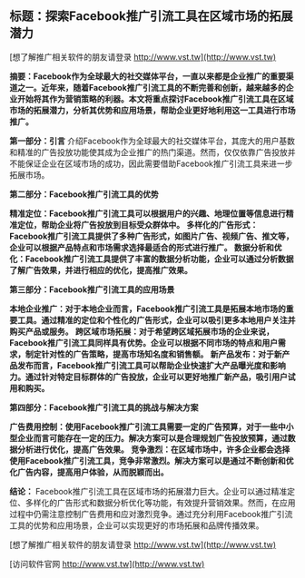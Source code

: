 ## **标题：探索Facebook推广引流工具在区域市场的拓展潜力**

[想了解推广相关软件的朋友请登录 http://www.vst.tw](http://www.vst.tw)

**摘要：Facebook作为全球最大的社交媒体平台，一直以来都是企业推广的重要渠道之一。近年来，随着Facebook推广引流工具的不断完善和创新，越来越多的企业开始将其作为营销策略的利器。本文将重点探讨Facebook推广引流工具在区域市场的拓展潜力，分析其优势和应用场景，帮助企业更好地利用这一工具进行市场推广。**

**第一部分：引言**
介绍Facebook作为全球最大的社交媒体平台，其庞大的用户基数和精准的广告投放功能使其成为企业推广的热门渠道。然而，仅仅依靠广告投放并不能保证企业在区域市场的成功，因此需要借助Facebook推广引流工具来进一步拓展市场。

**第二部分：Facebook推广引流工具的优势**

**精准定位：Facebook推广引流工具可以根据用户的兴趣、地理位置等信息进行精准定位，帮助企业将广告投放到目标受众群体中。**
**多样化的广告形式：Facebook推广引流工具提供了多种广告形式，如图片广告、视频广告、推文等，企业可以根据产品特点和市场需求选择最适合的形式进行推广。**
**数据分析和优化：Facebook推广引流工具提供了丰富的数据分析功能，企业可以通过分析数据了解广告效果，并进行相应的优化，提高推广效果。**

**第三部分：Facebook推广引流工具的应用场景**

**本地企业推广：对于本地企业而言，Facebook推广引流工具是拓展本地市场的重要工具。通过精准的定位和个性化的广告形式，企业可以吸引更多本地用户关注并购买产品或服务。**
**跨区域市场拓展：对于希望跨区域拓展市场的企业来说，Facebook推广引流工具同样具有优势。企业可以根据不同市场的特点和用户需求，制定针对性的广告策略，提高市场知名度和销售额。**
**新产品发布：对于新产品发布而言，Facebook推广引流工具可以帮助企业快速扩大产品曝光度和影响力。通过针对特定目标群体的广告投放，企业可以更好地推广新产品，吸引用户试用和购买。**

**第四部分：Facebook推广引流工具的挑战与解决方案**

**广告费用控制：使用Facebook推广引流工具需要一定的广告预算，对于一些中小型企业而言可能存在一定的压力。解决方案可以是合理规划广告投放预算，通过数据分析进行优化，提高广告效果。**
**竞争激烈：在区域市场中，许多企业都会选择使用Facebook推广引流工具，竞争非常激烈。解决方案可以是通过不断创新和优化广告内容，提高用户体验，从而脱颖而出。**

**结论：**
Facebook推广引流工具在区域市场的拓展潜力巨大。企业可以通过精准定位、多样化的广告形式和数据分析优化等功能，有效提升营销效果。然而，在应用过程中仍需注意控制广告费用和应对激烈竞争。通过充分利用Facebook推广引流工具的优势和应用场景，企业可以实现更好的市场拓展和品牌传播效果。

[想了解推广相关软件的朋友请登录 http://www.vst.tw](http://www.vst.tw)


[访问软件官网 http://www.vst.tw](http://www.vst.tw)
